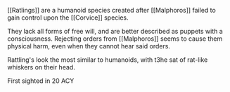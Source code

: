 [[Ratlings]] are a humanoid species created after [[Malphoros]] failed to gain control upon the [[Corvice]] species.

They lack all forms of free will, and are better described as puppets with a consciousness. Rejecting orders from [[Malphoros]] seems to cause them physical harm, even when they cannot hear said orders.

Rattling's look the most similar to humanoids, with t3he sat of rat-like whiskers on their head.

First sighted in 20 ACY